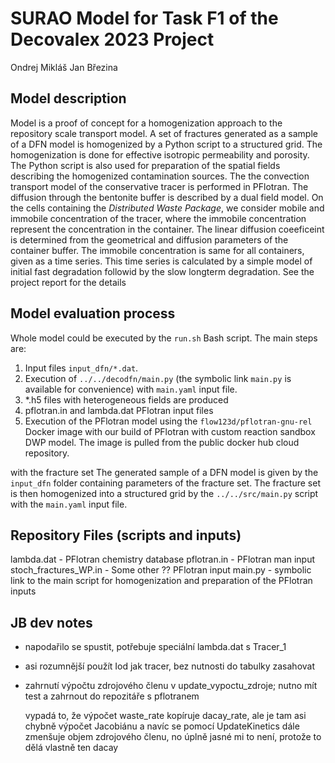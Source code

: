 # SURAO Model for Task F1 of the Decovalex 2023 Project

Ondrej Mikláš
Jan Březina

## Model description

Model is a proof of concept for a homogenization approach to the repository scale transport model.
A set of fractures generated as a sample of a DFN model is homogenized by a Python script to a structured grid. 
The homogenization is done for effective isotropic permeability and porosity. 
The Python script is also used for preparation of the spatial fields describing the homogenized contamination sources.
The the convection transport model of the conservative tracer is performed in PFlotran. The diffusion through the bentonite
buffer is described by a dual field model. On the cells containing the *Distributed Waste Package*, we consider 
mobile and immobile concentration of the tracer, where the immobile concentration represent the concentration in the container. 
The linear diffusion coeeficeint is determined from the geometrical and diffusion parameters of the container buffer. 
The immobile concentration is same for all containers, given as a time series. This time series is calculated by a simple 
model of initial fast degradation followid by the slow longterm degradation. 
See the project report for the details


## Model evaluation process
Whole model could be executed by the `run.sh` Bash script.
The main steps are:
1. Input files `input_dfn/*.dat`. 
2. Execution of `../../decodfn/main.py` (the symbolic link `main.py` is available for convenience)
   with `main.yaml` input file. 
3. *.h5 files with heterogeneous fields are produced
4. pflotran.in and lambda.dat PFlotran input files
4. Execution of the PFlotran model using the `flow123d/pflotran-gnu-rel` Docker image with our build of PFlotran 
   with custom reaction sandbox DWP model. The image is pulled from the public docker hub cloud repository.

   
with the fracture set
The generated sample of a DFN model is given by the `input_dfn` folder containing parameters of the fracture set.
The fracture set is then homogenized into a structured grid by the `../../src/main.py` script with the `main.yaml` input file.

## Repository Files (scripts and inputs)
lambda.dat - PFlotran chemistry database 
pflotran.in - PFlotran man input
stoch_fractures_WP.in - Some other ?? PFlotran input
main.py - symbolic link to the main script for homogenization and preparation of the PFlotran inputs 


## JB dev notes

- napodařilo se spustit, potřebuje speciální lambda.dat s Tracer_1
- asi rozumnější použít Iod jak tracer, bez nutnosti do tabulky zasahovat
- zahrnutí výpočtu zdrojového členu v update_vypoctu_zdroje;
  nutno mít test a zahrnout do repozitáře s pflotranem
  
  vypadá to, že výpočet waste_rate kopíruje dacay_rate, ale je tam asi chybně výpočet Jacobiánu a
  navíc se pomocí UpdateKinetics dále zmenšuje objem zdrojového členu, no úplně jasné mi to není, 
  protože to dělá vlastně ten dacay
